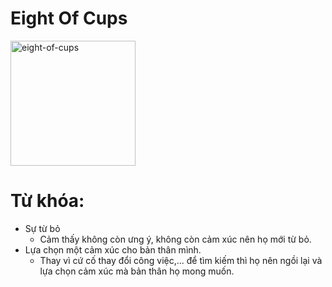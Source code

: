 # Eight Of Cups

<img style="width: 200px;" alt="eight-of-cups"
  src="https://www.alittlesparkofjoy.com/wp-content/uploads/2019/11/eight-of-cups-tarot-card.jpg">

**Từ khóa:**
===

* Sự từ bỏ
  * Cảm thấy không còn ưng ý, không còn cảm xúc nên họ mới từ bỏ.
* Lựa chọn một cảm xúc cho bản thân mình.
  * Thay vì cứ cố thay đổi công việc,... để tìm kiếm thì họ nên ngồi lại và lựa chọn cảm xúc mà bản thân họ mong muốn.
